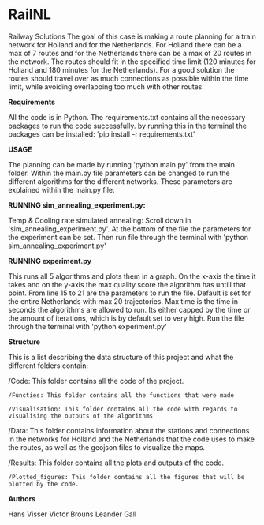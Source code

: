 # RailNL
Railway Solutions
The goal of this case is making a route planning for a train network for Holland and for the Netherlands.
For Holland there can be a max of 7 routes and for the Netherlands there can be a max of 20 routes in the network.
The routes should fit in the specified time limit (120 minutes for Holland and 180 minutes for the Netherlands).
For a good solution the routes should travel over as much connections as possible within the time limit, 
while avoiding overlapping too much with other routes.

**Requirements**

All the code is in Python. The requirements.txt contains all the necessary packages to run the code successfully. 
by running this in the terminal the packages can be installed:
'pip install -r requirements.txt'

**USAGE**

The planning can be made by running 'python main.py' from the main folder.
Within the main.py file parameters can be changed to run the different algorithms for the different networks.
These parameters are explained within the main.py file.

**RUNNING sim_annealing_experiment.py:**

Temp & Cooling rate simulated annealing:
Scroll down in 'sim_annealing_experiment.py'. At the bottom of the file the parameters for the experiment can be set.
Then run file through the terminal with 'python sim_annealing_experiment.py'

**RUNNING experiment.py**

This runs all 5 algorithms and plots them in a graph. On the x-axis the time it takes and on the y-axis the max quality score the algorithm has untill that point.
From line 15 to 21 are the parameters to run the file. Default is set for the entire Netherlands with max 20 trajectories.
Max time is the time in seconds the algorithms are allowed to run. Its either capped by the time or the amount of iterations, which is by default set to very high.
Run the file through the terminal with 'python experiment.py'

**Structure**

This is a list describing the data structure of this project and what the different folders contain:

/Code: This folder contains all the code of the project.

    /Functies: This folder contains all the functions that were made

    /Visualisation: This folder contains all the code with regards to visualising the outputs of the algorithms

/Data: This folder contains information about the stations and connections in the networks for Holland and the Netherlands that the code uses to make the routes, as well as the geojson files to visualize the maps.

/Results: This folder contains all the plots and outputs of the code.

    /Plotted_figures: This folder contains all the figures that will be plotted by the code.

**Authors**

Hans Visser
Victor Brouns
Leander Gall
